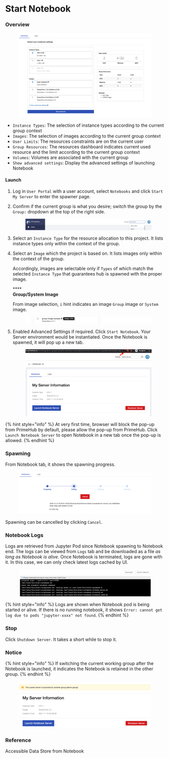 # Start Notebook

### Overview

<figure><img src="../../.gitbook/assets/spawner_v310.png" alt=""><figcaption></figcaption></figure>

* `Instance Types`: The selection of instance types according to the current group context
* `Images`: The selection of images according to the current group context
* `User Limits`: The resources constraints are on the current user
* `Group Resources`: The resources dashboard indicates current used resource and the limit according to the current group context
* `Volumes`: Volumes are associated with the current group
* `Show advanced settings`: Display the advanced settings of launching Notebook

#### Launch

1. Log in `User Portal` with a user account, select `Notebooks` and click `Start My Server` to enter the spawner page.
2.  Confirm if the current group is what you desire; switch the group by the `Group:` dropdown at the top of the right side.

    <figure><img src="../../.gitbook/assets/group_context.png" alt=""><figcaption></figcaption></figure>
3. Select an `Instance Type` for the resource allocation to this project. It lists instance types only within the context of the group.
4.  Select an `Image` which the project is based on. It lists images only within the context of the group.

    Accordingly, images are selectable only if `Types` of which match the selected `Instance Type` that guarantees hub is spawned with the proper image.

    ****\
    **Group/System Image**

    From image selection, `i` hint indicates an image `Group` image or `System` image.

    <figure><img src="../../.gitbook/assets/group-image-hint.png" alt=""><figcaption></figcaption></figure>
5.  Enabled Advanced Settings if required. Click `Start Notebook`. Your Server environment would be instantiated. Once the Notebook is spawned, it will pop up a new tab.

    <figure><img src="../../.gitbook/assets/v39-jupyter-popup-block.png" alt=""><figcaption></figcaption></figure>

{% hint style="info" %}
At very first time, browser will block the pop-up from PrimeHub by default, please allow the pop-up from PrimeHub. Click `Launch Notebook Server` to open Notebook in a new tab once the pop-up is allowed.
{% endhint %}

### Spawning

From Notebook tab, it shows the spawning progress.

<figure><img src="../../.gitbook/assets/spawner_cancel_v33.png" alt=""><figcaption></figcaption></figure>

Spawning can be cancelled by clicking `Cancel`.

### Notebook Logs

Logs are retrieved from Jupyter Pod since Notebook spawning to Notebook end. The logs can be viewed from `Logs` tab and be downloaded as a file _as long as Notebook is alive_. Once Notebook is terminated, logs are gone with it. In this case, we can only check latest logs cached by UI.

<figure><img src="../../.gitbook/assets/spawner_log.png" alt=""><figcaption></figcaption></figure>

{% hint style="info" %}
Logs are shown when Notebook pod is being started or alive. If there is no running notebook, it shows `Error: cannot get log due to pods "jupyter-xxxx" not found`.
{% endhint %}

### Stop

Click `Shutdown Server`. It takes a short while to stop it.

### Notice

{% hint style="info" %}
If switching the current working group after the Notebook is launched, it indicates the Notebook is retained in the other group.
{% endhint %}

<figure><img src="../../.gitbook/assets/v39-jupyter-other-group.png" alt=""><figcaption></figcaption></figure>

### Reference

Accessible Data Store from Notebook
